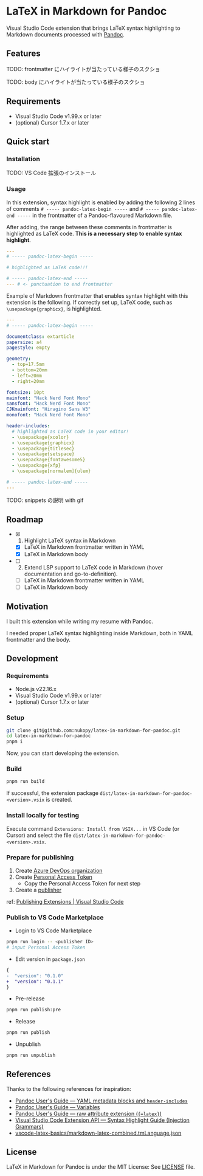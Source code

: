 # LaTeX in Markdown for Pandoc

Visual Studio Code extension that brings LaTeX syntax highlighting to Markdown documents processed with [Pandoc](https://pandoc.org/index.html).

## Features

TODO: frontmatter にハイライトが当たっている様子のスクショ

TODO: body にハイライトが当たっている様子のスクショ

## Requirements

- Visual Studio Code v1.99.x or later
- (optional) Cursor 1.7.x or later

## Quick start

### Installation

TODO: VS Code 拡張のインストール

### Usage

In this extension, syntax highlight is enabled by adding the following 2 lines of comments `# ----- pandoc-latex-begin -----` and `# ----- pandoc-latex-end -----` in the frontmatter of a Pandoc-flavoured Markdown file.

After adding, the range between these comments in frontmatter is highlighted as LaTeX code. **This is a necessary step to enable syntax highlight**.

```yaml
---
# ----- pandoc-latex-begin -----

# highlighted as LaTeX code!!!

# ----- pandoc-latex-end -----
--- # <- punctuation to end frontmatter
```

Example of Markdown frontmatter that enables syntax highlight with this extension is the following. If correctly set up, LaTeX code, such as `\usepackage{graphicx}`, is highlighted.

```yaml
---
# ----- pandoc-latex-begin -----

documentclass: extarticle
papersize: a4
pagestyle: empty

geometry:
  - top=17.5mm
  - bottom=20mm
  - left=20mm
  - right=20mm

fontsize: 10pt
mainfont: "Hack Nerd Font Mono"
sansfont: "Hack Nerd Font Mono"
CJKmainfont: "Hiragino Sans W3"
monofont: "Hack Nerd Font Mono"

header-includes:
  # highlighted as LaTeX code in your editor!
  - \usepackage{xcolor}
  - \usepackage{graphicx}
  - \usepackage{titlesec}
  - \usepackage{setspace}
  - \usepackage{fontawesome5}
  - \usepackage{xfp}
  - \usepackage[normalem]{ulem}

# ----- pandoc-latex-end -----
---
```

TODO: snippets の説明 with gif

## Roadmap

- [x] 1. Highlight LaTeX syntax in Markdown
  - [x] LaTeX in Markdown frontmatter written in YAML
  - [x] LaTeX in Markdown body
- [ ] 2. Extend LSP support to LaTeX code in Markdown (hover documentation and go-to-definition).
  - [ ] LaTeX in Markdown frontmatter written in YAML
  - [ ] LaTeX in Markdown body

## Motivation

I built this extension while writing my resume with Pandoc.

I needed proper LaTeX syntax highlighting inside Markdown, both in YAML frontmatter and the body.

## Development

### Requirements

- Node.js v22.16.x
- Visual Studio Code v1.99.x or later
- (optional) Cursor 1.7.x or later

### Setup

```sh
git clone git@github.com:nukopy/latex-in-markdown-for-pandoc.git
cd latex-in-markdown-for-pandoc
pnpm i
```

Now, you can start developing the extension.

### Build

```sh
pnpm run build
```

If successful, the extension package `dist/latex-in-markdown-for-pandoc-<version>.vsix` is created.

### Install locally for testing

Execute command `Extensions: Install from VSIX...` in VS Code (or Cursor) and select the file `dist/latex-in-markdown-for-pandoc-<version>.vsix`.

### Prepare for publishing

1. Create [Azure DevOps organization](https://learn.microsoft.com/en-us/azure/devops/organizations/accounts/create-organization?view=azure-devops)
2. Create [Personal Access Token](https://learn.microsoft.com/en-us/azure/devops/organizations/accounts/use-personal-access-tokens-to-authenticate?view=azure-devops&tabs=Windows)
   - Copy the Personal Access Token for next step
3. Create a [publisher](https://code.visualstudio.com/api/working-with-extensions/publishing-extension#create-a-publisher)

ref: [Publishing Extensions | Visual Studio Code](https://code.visualstudio.com/api/working-with-extensions/publishing-extension)

### Publish to VS Code Marketplace

- Login to VS Code Marketplace

```sh
pnpm run login -- <publisher ID>
# input Personal Access Token
```

- Edit version in `package.json`

```diff json
{
-  "version": "0.1.0"
+  "version": "0.1.1"
}
```

- Pre-release

```sh
pnpm run publish:pre
```

- Release

```sh
pnpm run publish
```

- Unpublish

```sh
pnpm run unpublish
```

## References

Thanks to the following references for inspiration:

- [Pandoc User's Guide — YAML metadata blocks and `header-includes`](https://pandoc.org/MANUAL.html#metadata-blocks)
- [Pandoc User's Guide — Variables](https://pandoc.org/MANUAL.html#variables)
- [Pandoc User's Guide — raw attribute extension (`{=latex}`)](https://pandoc.org/MANUAL.html#extension-raw_attribute)
- [Visual Studio Code Extension API — Syntax Highlight Guide (Injection Grammars)](https://code.visualstudio.com/api/language-extensions/syntax-highlight-guide#injection-grammars)
- [vscode-latex-basics/markdown-latex-combined.tmLanguage.json](https://github.com/jlelong/vscode-latex-basics/blob/main/syntaxes/markdown-latex-combined.tmLanguage.json)

## License

LaTeX in Markdown for Pandoc is under the MIT License: See [LICENSE](./LICENSE) file.
